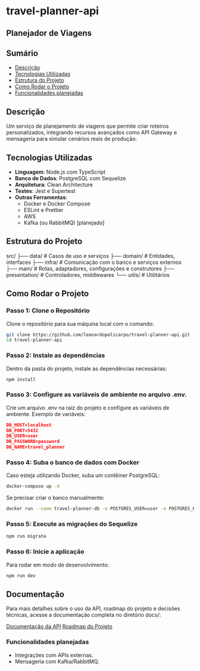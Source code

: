 # travel-planner-api

## Planejador de Viagens

## Sumário
- [Descrição](#descrição)
- [Tecnologias Utilizadas](#tecnologias-utilizadas)
- [Estrutura do Projeto](#estrutura-do-projeto)
- [Como Rodar o Projeto](#como-rodar-o-projeto)
- [Funcionalidades planejadas](#funcionalidades-planejadas)

## Descrição
Um serviço de planejamento de viagens que permite criar roteiros personalizados, integrando recursos avançados como API Gateway e mensageria para simular cenários reais de produção.

## Tecnologias Utilizadas
- **Linguagem**: Node.js com TypeScript
- **Banco de Dados**: PostgreSQL com Sequelize
- **Arquitetura**: Clean Architecture
- **Testes**: Jest e Supertest
- **Outras Ferramentas**:
  - Docker e Docker Compose
  - ESLint e Prettier
  - AWS
  - Kafka (ou RabbitMQ) [planejado]

## Estrutura do Projeto

src/
├── data/             # Casos de uso e serviços
├── domain/           # Entidades, interfaces
├── infra/            # Comunicação com o banco e serviços externos
├── main/             # Rotas, adaptadores, configurações e construtores
├── presentation/     # Controladores, middlewares
└── utils/            # Utilitários

## Como Rodar o Projeto

### Passo 1: Clone o Repositório
Clone o repositório para sua máquina local com o comando:

```bash
git clone https://github.com/leonardopolicarpo/travel-planner-api.git
cd travel-planner-api
```

### Passo 2: Instale as dependências
Dentro da pasta do projeto, instale as dependências necessárias:

```bash
npm install
```

### Passo 3: Configure as variáveis de ambiente no arquivo .env.
Crie um arquivo .env na raiz do projeto e configure as variáveis de ambiente. Exemplo de variáveis:

```json
DB_HOST=localhost
DB_PORT=5432
DB_USER=user
DB_PASSWORD=password
DB_NAME=travel_planner
```

### Passo 4: Suba o banco de dados com Docker
Caso esteja utilizando Docker, suba um contêiner PostgreSQL:

```bash
docker-compose up -d
```

Se precisar criar o banco manualmente:

```bash
docker run --name travel-planner-db -e POSTGRES_USER=user -e POSTGRES_PASSWORD=password -e POSTGRES_DB=travel_planner -p 5432:5432 -d postgres
```

### Passo 5: Execute as migrações do Sequelize

```bash
npm run migrate
```

### Passo 6: Inicie a aplicação
Para rodar em modo de desenvolvimento:

```bash
npm run dev
```

## Documentação
Para mais detalhes sobre o uso da API, roadmap do projeto e decisões técnicas, acesse a documentação completa no diretório docs/:

[Documentação da API](https://github.com/leonardopolicarpo/travel-planner-api/blob/main/docs/api.md)
[Roadmap do Projeto](https://github.com/leonardopolicarpo/travel-planner-api/blob/main/docs/roadmap.md)


### Funcionalidades planejadas
- Integrações com APIs externas.
- Mensageria com Kafka/RabbitMQ.

